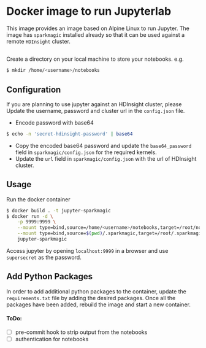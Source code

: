 # Docker image to run Jupyterlab
This image provides an image based on Alpine Linux to run Jupyter. The image has `sparkmagic` installed already so that it can be used against a remote `HDInsight` cluster.

##
Create a directory on your local machine to store your notebooks. e.g. 
```bash
$ mkdir /home/<username>/notebooks
```
## Configuration 
If you are planning to use jupyter against an HDInsight cluster, please Update the username, password and cluster url in the `config.json` file. 

- Encode password with base64
```bash
$ echo -n 'secret-hdinsight-password' | base64
```
- Copy the encoded base64 password and update the `base64_password` field in `sparkmagic/config.json` for the required kernels.
- Update the `url` field in `sparkmagic/config.json` with the url of HDInsight cluster.

## Usage
Run the docker container 
```bash
$ docker build . -t jupyter-sparkmagic
$ docker run -d \
    -p 9999:9999 \
    --mount type=bind,source=/home/<username>/notebooks,target=/root/notebooks \
    --mount type=bind,source=$(pwd)/.sparkmagic,target=/root/.sparkmagic,readonly \
    jupyter-sparkmagic
```
Access jupyter by opening `localhost:9999` in a browser and use `supersecret` as the password.

## Add Python Packages
In order to add additional python packages to the container, update the `requirements.txt` file by adding the desired packages. Once all the packages have been added, rebuild the image and start a new container.

#### ToDo: 
- [ ] pre-commit hook to strip output from the notebooks
- [ ] authentication for notebooks
